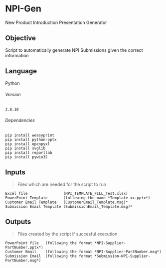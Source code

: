 # NPI-Gen
New Product Introduction Presentation Generator

## Objective
Script to automatically generate NPI Submissions given the correct information

## Language
Python

###### Version
```
3.8.10
```

###### Dependencies
```
pip install weasyprint
pip install python-pptx
pip install openpyxl
pip install svglib
pip install reportlab
pip install pywin32
```

## Inputs
> Files which are needed for the script to run
```
Excel file                (NPI_TEMPLATE_FILL_Test.xlsx)
PowerPoint Template       (following the name *Template-xx.pptx*)
Customer Email Template   (CustomerEmail_Template.msg)*
Submission Email Template (SubmissionEmail_Template.msg)*
```

## Outputs
> Files created by the script if succesful execution
```
PowerPoint file   (following the format *NPI-Supplier-PartNumber.pptx*)
Customer Email    (following the format *NPI-Supplier-PartNumber.msg*)
Submission Email  (following the format *Submission-NPI-Supplier-PartNumber.msg*)
```
